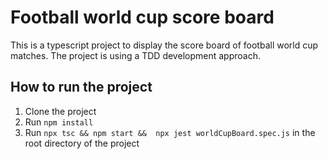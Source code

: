 # Football world cup score board

This is a typescript project to display the score board of football world cup matches.
The project is using a TDD development approach.

## How to run the project

1. Clone the project
2. Run `npm install`
3. Run `npx tsc && npm start &&  npx jest worldCupBoard.spec.js` in the root directory of the project
